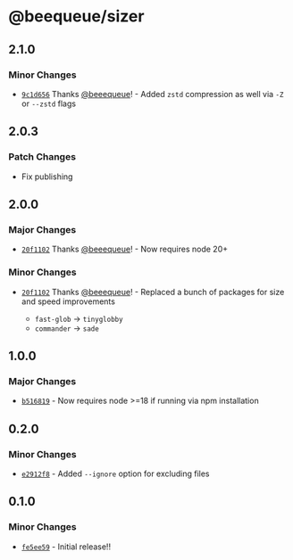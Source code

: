 # @beequeue/sizer

## 2.1.0

### Minor Changes

- [`9c1d656`](https://github.com/beeequeue/sizer/commit/9c1d656c930a34034b49b6aa6f67f4a6b6a337a7) Thanks [@beeequeue](https://github.com/beeequeue)! - Added `zstd` compression as well via `-Z` or `--zstd` flags

## 2.0.3

### Patch Changes

- Fix publishing

## 2.0.0

### Major Changes

- [`20f1102`](https://github.com/beeequeue/sizer/commit/20f11029556365d6fccd4077de17b016da6da424) Thanks [@beeequeue](https://github.com/beeequeue)! - Now requires node 20+

### Minor Changes

- [`20f1102`](https://github.com/beeequeue/sizer/commit/20f11029556365d6fccd4077de17b016da6da424) Thanks [@beeequeue](https://github.com/beeequeue)! - Replaced a bunch of packages for size and speed improvements

  - `fast-glob` -> `tinyglobby`
  - `commander` -> `sade`

## 1.0.0

### Major Changes

- [`b516819`](https://github.com/BeeeQueue/sizer/commit/b5168197de232924f64d613d8d1e7cbf815cbc2a) - Now requires node >=18 if running via npm installation

## 0.2.0

### Minor Changes

- [`e2912f8`](https://github.com/BeeeQueue/sizer/commit/e2912f8701ac48eb1ae77a40dcf3180e9e495631) - Added `--ignore` option for excluding files

## 0.1.0

### Minor Changes

- [`fe5ee59`](https://github.com/BeeeQueue/sizer/commit/fe5ee597733fa9a1ad803ae45e020e4308680391) - Initial release!!

